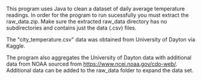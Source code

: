 This program uses Java to clean a dataset of daily average temperature readings. In order for the program to run sucessfully you must extract the raw_data.zip. Make sure the extracted raw_data directory has no subdirectories and contains just the data (.csv) files.

The "city_temperature.csv" data was obtained from University of Dayton via Kaggle.

The program also aggregates the University of Dayton data with additional data from NOAA sourced from https://www.ncei.noaa.gov/cdo-web/.
Additional data can be added to the raw_data folder to expand the data set.
